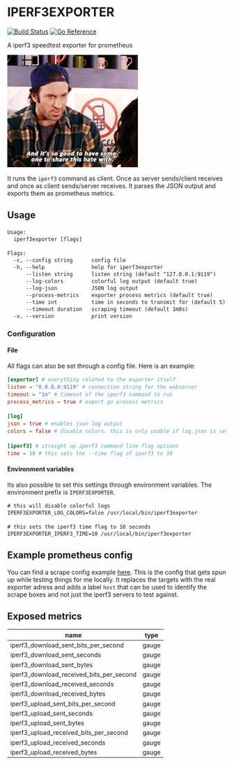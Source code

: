 # IPERF3EXPORTER

[![Build Status](https://ci.xsfx.dev/api/badges/xsteadfastx/iperf3exporter/status.svg)](https://ci.xsfx.dev/xsteadfastx/iperf3exporter)
[![Go Reference](https://pkg.go.dev/badge/go.xsfx.dev/iperf3exporter.svg)](https://pkg.go.dev/go.xsfx.dev/iperf3exporter)

A iperf3 speedtest exporter for prometheus

![readme](./README.gif)

It runs the `iperf3` command as client. Once as server sends/client receives and once as client sends/server receives. It parses the JSON output and exports them as prometheus metrics.

## Usage

```shell
Usage:
  iperf3exporter [flags]

Flags:
  -c, --config string      config file
  -h, --help               help for iperf3exporter
      --listen string      listen string (default "127.0.0.1:9119")
      --log-colors         colorful log output (default true)
      --log-json           JSON log output
      --process-metrics    exporter process metrics (default true)
      --time int           time in seconds to transmit for (default 5)
      --timeout duration   scraping timeout (default 1m0s)
  -v, --version            print version
```

### Configuration

#### File

All flags can also be set through a config file. Here is an example:

```toml
[exporter] # everything related to the exporter itself
listen = "0.0.0.0:9119" # connection string for the webserver
timeout = "1m" # timeout of the iperf3 command to run
process_metrics = true # export go process metrics

[log]
json = true # enables json log output
colors = false # disable colors. this is only usable if log.json is set to false

[iperf3] # straight up iperf3 command line flag options
time = 10 # this sets the --time flag of iperf3 to 10
```

#### Environment variables

Its also possible to set this settings through environment variables. The environment prefix is `IPERF3EXPORTER`.

```shell
# this will disable colorful logs
IPERF3EXPORTER_LOG_COLORS=false /usr/local/bin/iperf3exporter

# this sets the iperf3 time flag to 10 seconds
IPERF3EXPORTER_IPERF3_TIME=10 /usr/local/bin/iperf3exporter
```

## Example prometheus config

You can find a scrape config example [here](./test/prometheus.yml). This is the config that gets spun up while testing things for me locally. It replaces the targets with the real exporter adress and adds a label `host` that can be used to identify the scrape boxes and not just the iperf3 servers to test against.

## Exposed metrics

| name                                     | type  |
| ---------------------------------------- | ----- |
| iperf3_download_sent_bits_per_second     | gauge |
| iperf3_download_sent_seconds             | gauge |
| iperf3_download_sent_bytes               | gauge |
| iperf3_download_received_bits_per_second | gauge |
| iperf3_download_received_seconds         | gauge |
| iperf3_download_received_bytes           | gauge |
| iperf3_upload_sent_bits_per_second       | gauge |
| iperf3_upload_sent_seconds               | gauge |
| iperf3_upload_sent_bytes                 | gauge |
| iperf3_upload_received_bits_per_second   | gauge |
| iperf3_upload_received_seconds           | gauge |
| iperf3_upload_received_bytes             | gauge |
